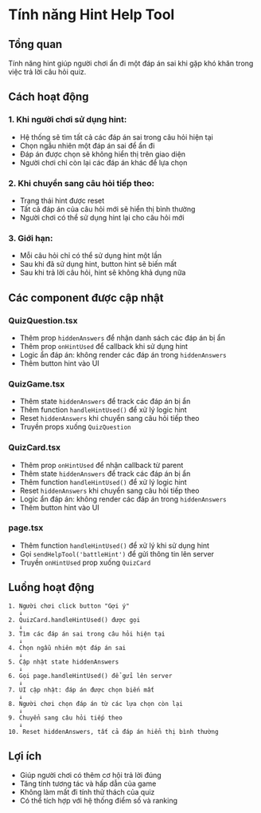 # Tính năng Hint Help Tool

## Tổng quan
Tính năng hint giúp người chơi ẩn đi một đáp án sai khi gặp khó khăn trong việc trả lời câu hỏi quiz.

## Cách hoạt động

### 1. Khi người chơi sử dụng hint:
- Hệ thống sẽ tìm tất cả các đáp án sai trong câu hỏi hiện tại
- Chọn ngẫu nhiên một đáp án sai để ẩn đi
- Đáp án được chọn sẽ không hiển thị trên giao diện
- Người chơi chỉ còn lại các đáp án khác để lựa chọn

### 2. Khi chuyển sang câu hỏi tiếp theo:
- Trạng thái hint được reset
- Tất cả đáp án của câu hỏi mới sẽ hiển thị bình thường
- Người chơi có thể sử dụng hint lại cho câu hỏi mới

### 3. Giới hạn:
- Mỗi câu hỏi chỉ có thể sử dụng hint một lần
- Sau khi đã sử dụng hint, button hint sẽ biến mất
- Sau khi trả lời câu hỏi, hint sẽ không khả dụng nữa

## Các component được cập nhật

### QuizQuestion.tsx
- Thêm prop `hiddenAnswers` để nhận danh sách các đáp án bị ẩn
- Thêm prop `onHintUsed` để callback khi sử dụng hint
- Logic ẩn đáp án: không render các đáp án trong `hiddenAnswers`
- Thêm button hint vào UI

### QuizGame.tsx
- Thêm state `hiddenAnswers` để track các đáp án bị ẩn
- Thêm function `handleHintUsed()` để xử lý logic hint
- Reset `hiddenAnswers` khi chuyển sang câu hỏi tiếp theo
- Truyền props xuống `QuizQuestion`

### QuizCard.tsx
- Thêm prop `onHintUsed` để nhận callback từ parent
- Thêm state `hiddenAnswers` để track các đáp án bị ẩn
- Thêm function `handleHintUsed()` để xử lý logic hint
- Reset `hiddenAnswers` khi chuyển sang câu hỏi tiếp theo
- Logic ẩn đáp án: không render các đáp án trong `hiddenAnswers`
- Thêm button hint vào UI

### page.tsx
- Thêm function `handleHintUsed()` để xử lý khi sử dụng hint
- Gọi `sendHelpTool('battleHint')` để gửi thông tin lên server
- Truyền `onHintUsed` prop xuống `QuizCard`

## Luồng hoạt động

```
1. Người chơi click button "Gợi ý"
   ↓
2. QuizCard.handleHintUsed() được gọi
   ↓
3. Tìm các đáp án sai trong câu hỏi hiện tại
   ↓
4. Chọn ngẫu nhiên một đáp án sai
   ↓
5. Cập nhật state hiddenAnswers
   ↓
6. Gọi page.handleHintUsed() để gửi lên server
   ↓
7. UI cập nhật: đáp án được chọn biến mất
   ↓
8. Người chơi chọn đáp án từ các lựa chọn còn lại
   ↓
9. Chuyển sang câu hỏi tiếp theo
   ↓
10. Reset hiddenAnswers, tất cả đáp án hiển thị bình thường
```

## Lợi ích
- Giúp người chơi có thêm cơ hội trả lời đúng
- Tăng tính tương tác và hấp dẫn của game
- Không làm mất đi tính thử thách của quiz
- Có thể tích hợp với hệ thống điểm số và ranking
